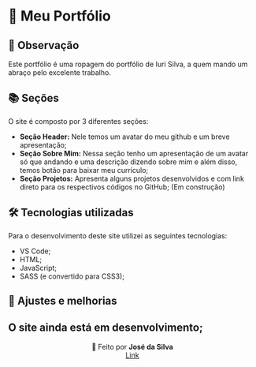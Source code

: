 
# 🍣 Meu Portfólio<br>


## 🌳 Observação<br>
Este portfólio é uma ropagem do portfólio de Iuri Silva, a quem mando um abraço pelo excelente trabalho.

## 📚 Seções
O site é composto por 3  diferentes seções:

- **Seção Header:** Nele temos um avatar do meu github e um breve apresentação;
- **Seção Sobre Mim:** Nessa seção tenho um apresentação de um avatar só que andando e uma descrição dizendo sobre mim e além disso, temos botão para baixar meu currículo;
- **Seção Projetos:** Apresenta alguns projetos desenvolvidos e com link direto para os respectivos códigos no GitHub; (Em construção)

## 🛠 Tecnologias utilizadas
Para o desenvolvimento deste site utilizei as seguintes tecnologias:
- VS Code;
- HTML;
- JavaScript;
- SASS (e convertido para CSS3);

## 📌 Ajustes e melhorias
O site ainda está em desenvolvimento;
---

<p align= center>
🏰 Feito por <strong>José da  Silva</strong> <br>
  <a href = "https://portfoliojosesilva.netlify.app">Link</a>

</p>
